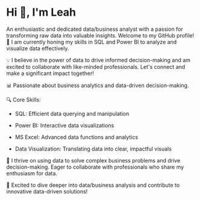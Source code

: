 **Hi 👋, I'm Leah**
======


An enthusiastic and dedicated data/business analyst with a passion for transforming raw data into valuable insights. Welcome to my GitHub profile!
🌱 I am currently honing my skills in SQL and Power BI to analyze and visualize data effectively.

💡 I believe in the power of data to drive informed decision-making and am excited to collaborate with like-minded professionals. Let's connect and make a significant impact together!

📊 Passionate about business analytics and data-driven decision-making.

🔍 Core Skills:

* SQL: Efficient data querying and manipulation

* Power BI: Interactive data visualizations

* MS Excel: Advanced data functions and analytics

* Data Visualization: Translating data into clear, impactful visuals

💬 I thrive on using data to solve complex business problems and drive decision-making. Eager to collaborate with professionals who share my enthusiasm for data.

🚀 Excited to dive deeper into data/business analysis and contribute to innovative data-driven solutions!

